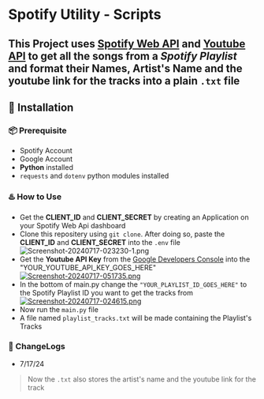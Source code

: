 # Spotify Utility - Scripts
This Project uses [Spotify Web API](https://developer.spotify.com/documentation/web-api) and [Youtube API](https://developers.google.com/youtube/v3/getting-started) to get all the songs from a *Spotify Playlist* and format their Names, Artist's Name and the youtube link for the tracks into a plain `.txt` file 
---
## 🚀 Installation
### 📦 Prerequisite
- Spotify Account
- Google Account
- **Python** installed
- `requests` and `dotenv` python modules installed
### ♨️ How to Use
- Get the **CLIENT_ID** and **CLIENT_SECRET** by creating an Application on your Spotify Web Api dashboard
- Clone this repositery using `git clone`. After doing so, paste the **CLIENT_ID** and **CLIENT_SECRET** into the `.env` file
         ![Screenshot-20240717-023230-1.png](https://i.postimg.cc/1tqbV8kG/Screenshot-20240717-023230-1.png)
- Get the **Youtube API Key** from the [Google Developers Console](https://console.cloud.google.com/apis/dashboard) into the "YOUR_YOUTUBE_API_KEY_GOES_HERE" [![Screenshot-20240717-051735.png](https://i.postimg.cc/Y2yKq7Yp/Screenshot-20240717-051735.png)](https://postimg.cc/WtrfXQ5K)
- In the bottom of main.py change the `"YOUR_PLAYLIST_ID_GOES_HERE"` to the Spotify Playlist ID you want to get the tracks from [![Screenshot-20240717-024615.png](https://i.postimg.cc/kMbGywNC/Screenshot-20240717-024615.png)](https://postimg.cc/ThTTdVHN)
- Now run the `main.py` file
- A file named `playlist_tracks.txt` will be made containing the Playlist's Tracks
### 🔧 ChangeLogs
- 7/17/24
> Now the `.txt` also stores the artist's name and the youtube link for the track

